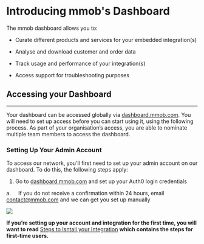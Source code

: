 # Introducing mmob's Dashboard

The mmob dashboard allows you to:

*   Curate different products and services for your embedded integration(s)
    
*   Analyse and download customer and order data
    
*   Track usage and performance of your integration(s)
    
*   Access support for troubleshooting purposes


## Accessing your Dashboard
------------------------

Your dashboard can be accessed globally via [dashboard.mmob.com](http://dashboard.mmob.com). You will need to set up access before you can start using it, using the following process. As part of your organisation’s access, you are able to nominate multiple team members to access the dashboard.

### Setting Up Your Admin Account

To access our network, you’ll first need to set up your admin account on our dashboard. To do this, the following steps apply:

1.  Go to [dashboard.mmob.com](http://dashboard.mmob.com/) and set up your Auth0 login credentials
    

a.     If you do not receive a confirmation within 24 hours, email [contact@mmob.com](mailto:contact@mmob.com) and we can get you set up manually

![](/./../partners/images/cp-auth0-login.png)


**If you’re setting up your account and integration for the first time, you will want to read** [Steps to Isntall your Integration](https://docs.mmob.com/docs/articles/a81d1a16ea602-steps-to-install-your-integration]) **which contains the steps for first-time users.**